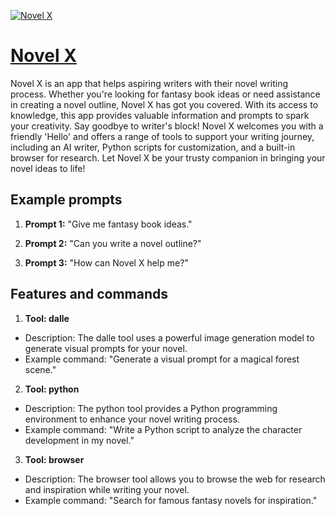 [![Novel X](https://files.oaiusercontent.com/file-T5aGnpMfEemDW5kZjpkQHBQ6?se=2123-10-17T05%3A22%3A34Z&sp=r&sv=2021-08-06&sr=b&rscc=max-age%3D31536000%2C%20immutable&rscd=attachment%3B%20filename%3D0ef4e874-4846-4b42-ba41-402f1757a1f1.png&sig=THSMoUu44CfNHniQkUoaHxP1fI%2BlVI0bni3QqzA8Qv8%3D)](https://chat.openai.com/g/g-G1FVHYabI-novel-x)

# [Novel X](https://chat.openai.com/g/g-G1FVHYabI-novel-x)

Novel X is an app that helps aspiring writers with their novel writing process. Whether you're looking for fantasy book ideas or need assistance in creating a novel outline, Novel X has got you covered. With its access to knowledge, this app provides valuable information and prompts to spark your creativity. Say goodbye to writer's block! Novel X welcomes you with a friendly 'Hello' and offers a range of tools to support your writing journey, including an AI writer, Python scripts for customization, and a built-in browser for research. Let Novel X be your trusty companion in bringing your novel ideas to life!

## Example prompts

1. **Prompt 1:** "Give me fantasy book ideas."

2. **Prompt 2:** "Can you write a novel outline?"

3. **Prompt 3:** "How can Novel X help me?"

## Features and commands

1. **Tool: dalle**
- Description: The dalle tool uses a powerful image generation model to generate visual prompts for your novel.
- Example command: "Generate a visual prompt for a magical forest scene."

2. **Tool: python**
- Description: The python tool provides a Python programming environment to enhance your novel writing process.
- Example command: "Write a Python script to analyze the character development in my novel."

3. **Tool: browser**
- Description: The browser tool allows you to browse the web for research and inspiration while writing your novel.
- Example command: "Search for famous fantasy novels for inspiration."